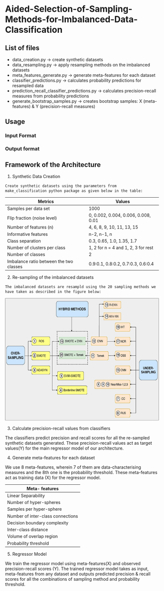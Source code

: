 # Aided-Selection-of-Sampling-Methods-for-Imbalanced-Data-Classification



## List of files
* data_creation.py -> create synthetic datasets
* data_resampling.py -> apply resampling methods on the imbalanced datasets
* meta_features_generate.py -> generate meta-features for each dataset
* classifier_predictions.py -> calculates probability predictions for resampled data
* prediction_recall_classifier_predictions.py -> calculates precision-recall measures from probability predictions
* generate_bootstrap_samples.py -> creates bootstrap samples: X (meta-features) & Y (precision-recall measures)


## Usage

### Input Format

### Output format



## Framework of the Architecture

1.  Synthetic Data Creation

```
Create synthetic datasets using the parameters from make_classification python package as given below in the table: 
```
<center>

Metrics | Values |
--- | --- | 
 Samples per data set   | 1000  | 
 Flip fraction (noise level) | 0, 0.002, 0.004, 0.006, 0.008, 0.01 |  
 Number of features (n)  | 4, 6, 8, 9, 10, 11, 13, 15 | 
 Informative features | n-2, n-1, n  |
 Class separation | 0.3, 0.65, 1.0, 1.35, 1.7 |
 Number of clusters per class | 1, 2 for n = 4 and 1, 2, 3 for rest |
 Number of classes | 2|
 Imbalance ratio between the two classes | 0.9:0.1, 0.8:0.2, 0.7:0.3, 0.6:0.4 |
 
</center>
 
 2.  Re-sampling of the imbalanced datasets
 
 ```
 The imbalanced datasets are resampld using the 20 sampling methods we have taken as described in the figure below:

 ```
 
 <img src="Sampling_methods_draft10.jpg" height="400" width="600">
 
 3. Calculate precision-recall values from classifiers 
 
 
 The classifiers predict precision and recall scores for all the re-sampled synthetic datasets generated. These precision-recall values act as target values(Y) for the main regressor model of our architecture.
 
 
 
 4. Generate meta-features for each dataset
 
 
 We use 8 meta-features, wherein 7 of them are data-characterising measures and the 8th one is the probability threshold. These meta-features act as training data (X) for the regressor model.
 


<center>
 
Meta- features | 
--- |  
Linear Separability |
Number of hyper-spheres |
Samples per hyper-sphere |
Number of inter-class connections |
Decision boundary complexity  |
Inter-class distance |
Volume of overlap region |
Probability threshold |

</center>
 
5. Regressor Model

We train the regressor model using meta-features(X) and observed precision-recall scores (Y). The trained regressor model takes as input, meta-features from any dataset and outputs predicted precision & recall scores for all the combinations of sampling method and probability threshold.

